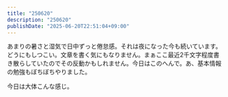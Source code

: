 ```yaml
---
title: "250620"
description: "250620"
publishDate: "2025-06-20T22:51:04+09:00"
---
```


あまりの暑さと湿気で日中ずっと倦怠感。それは夜になった今も続いています。どうにもしつこい。文章を書く気にもなりません。まぁここ最近2千文字程度書き散らしていたのでその反動かもしれません。今日はこのへんで。あ、基本情報の勉強もぼちぼちやりました。

今日は大体こんな感じ。